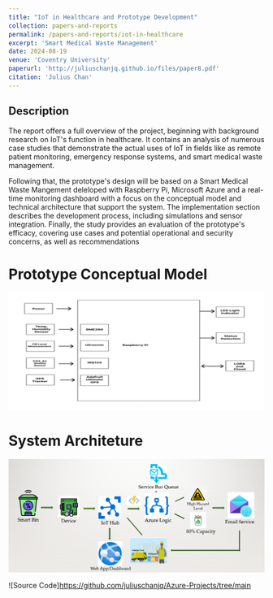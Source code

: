 ```yaml
---
title: "IoT in Healthcare and Prototype Development"
collection: papers-and-reports
permalink: /papers-and-reports/iot-in-healthcare
excerpt: 'Smart Medical Waste Management'
date: 2024-08-19
venue: 'Coventry University'
paperurl: 'http://juliuschanjq.github.io/files/paper8.pdf'
citation: 'Julius Chan'
---
```


## Description
The report offers a full overview of the project, beginning with background research on IoT's function in 
healthcare. It contains an analysis of numerous case studies that demonstrate the actual uses of IoT in 
fields like as remote patient monitoring, emergency response systems, and smart medical waste 
management. 

Following that, the prototype's design will be based on a Smart Medical Waste Mangement deleloped with Raspberry Pi, Microsoft Azure and a real-time monitoring dashboard with a focus on the conceptual 
model and technical architecture that support the system. The implementation section describes the development process, including simulations and sensor integration. Finally, the study provides an 
evaluation of the prototype's efficacy, covering use cases and potential operational and security concerns, as well as recommendations

Prototype Conceptual Model
======
![](/images/prototypemodel.png)

System Architeture 
======
![](/images/prototypesystem.png)

![Source Code]https://github.com/juliuschanjq/Azure-Projects/tree/main
